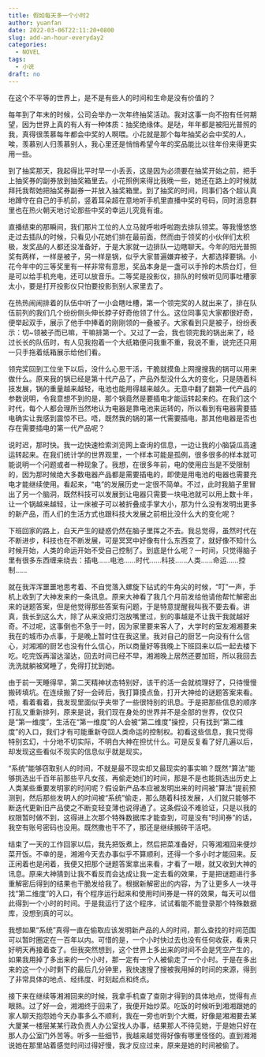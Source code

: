```yaml
---
title: 假如每天多一个小时2
author: yuanfan
date: 2022-03-06T22:11:20+0800
slug: add-an-hour-everyday2
categories:
  - NOVEL
tags:
  - 小说
draft: no
---
```


在这个不平等的世界上，是不是有些人的时间和生命是没有价值的？

<!--more-->

每年到了年末的时候，公司会举办一次年终抽奖活动。我对这事一向不抱有任何期望，因为世界上真的有人有一种体质：抽奖绝缘体。是哒，年年都是被阳光普照的我，真得很羡慕每年都会中奖的人啊喂。小花就是那个每年抽奖必会中奖的人，唉，羡慕别人归羡慕别人，我心里还是悄悄希望今年的奖品能比以往年份来得更实用一些。

到了抽奖那天，我起得比平时早一小丢丢，这是因为必须要在抽奖开始之前，把手上抽奖券的副券放到抽奖箱里去。小花照例来得比我晚一些，她还在路上的时候就拜托我帮她把抽奖券副券一并放入抽奖箱里。到了抽奖的时间，同事们各个超认真地蹲守在自己的手机前，竖着耳朵超在意地听手机里直播中奖的号码，同时消息群里也在热火朝天地讨论那些中奖的幸运儿究竟有谁。

直播结束的那瞬间，我们那片工位的人立马就呼啦呼啦跑去排队领奖。等我慢悠悠走过去插队的时候，只看见小花她们排在最前面，然而由于领奖的小伙伴们太积极，发奖品的人都还没准备好，于是大家就一边排队一边瞎聊天。今年的阳光普照奖有两样，一样是被子，另一样是锅，似乎大家普遍嫌弃被子，大都选择要锅。小花今年中的三等奖里有一样非常有意思，奖品本身是一盏可以手拎的木质台灯，但是可以给手机充电，还可以放音乐。二等奖是投影仪，排队的时候听见同事吐槽家太小，要是打开投影仪只怕要投影到别人家里去了。

在热热闹闹排着的队伍中听了一小会瞎吐槽，第一个领完奖的人就出来了，排在队伍前列的我们几个纷纷侧头伸长脖子好奇他领了什么。这位同事见大家都很好奇，便举起双手，展示了他手中捧着的刚刚领的一叠被子。大家看到只是被子，纷纷表示：切~领被子而已嘛，干嘛排第一个。又过了一会，我也领完我的锅出来了，经过长长的队伍时，有人见我抱着一个大纸箱便问我重不重，我说不重，说完还只用一只手拖着纸箱展示给他们看。

领完奖回到工位坐下以后，没什么心思干活，干脆就摸鱼上网搜搜我的锅可以用来做什么。原来我的锅已经是第十代产品了，产品外型没什么大的变化，只是随着科技发展，锅的重量越来越轻，电池也能用得越来越久。无意中翻了翻第一代产品的参数说明，令我意想不到的是，那个锅竟然是要插电才能运转起来的。在我们这个时代，每个人都会理所当然地认为电器是靠电池来运转的，所以看到有电器需要插电确实让我感到震惊不已。唔，既然我的锅的第一代需要插电，那其他电器是否也存在需要插电的第一代产品呢？

说时迟，那时快。我一边快速检索浏览网上查询的信息，一边让我的小脑袋瓜高速运转起来。在我们统计学的世界观里，一个样本可能是孤例，很多很多的样本就可能说明一个问题或者一种现象了。我想，在很多年前，电的使用应当是不受限制的，因为那时候绝大多数电器产品都是需要插电的，即使是用电池的电器也需要充电才能继续使用。看起来，“电”的发展历史一定很不简单。不过，此时我脑子里冒出了另一个脑洞，既然科技可以发展到让电器只需要一块电池就可以用上数十年，让一个锅越来越轻，让一床被子可以被折叠成手掌大小，那为什么没有发明出更多的新产品，而人们的生活方式也跟科技大发展之前相比没什么大的变化呢？

下班回家的路上，白天产生的疑惑仍然在脑子里挥之不去。我总觉得，虽然时代在不断进步，科技也在不断发展，可是冥冥中好像有什么东西变了，就好像不知什么时候开始，人类的命运开始不受自己控制了。到底是什么呢？一时间，只觉得脑子里有很多东西缠来绕去：插电……电池……时代……科技……人类……命运……控制……

就在我浑浑噩噩地思考着、不自觉落入螺旋下钻式的牛角尖的时候，“叮”一声，手机上收到了大神发来的一条讯息。原来大神看了我几个月前发给他请他帮忙解密出来的谜题答案，但是他觉得那些答案有问题，于是特意提醒我叫我不要去看。讲真，我长到这么大，除了从来没把灯泡放嘴里过，别的事越是不让我干我就越好奇。不过呢，这事倒也不急于一时，因为家里要来客人了，大学时的室友湘湘要来我在的城市办点事，于是晚上暂时住在我这里。我对自己的厨艺一向没有什么信心，对湘湘的厨艺也没有什么信心，所以商量好等我晚上下班回来以后一起去楼下吃。吃完饭再溜达溜达，回去时间已经不早，湘湘晚上居然还要加班，所以我回去洗洗就躺被窝睡了，免得打扰到她。

由于前一天睡得早，第二天精神状态特别好，该干的活一会就梳理好了，只待慢慢搬砖填坑。在连续搬了好一会砖后，我打算摸点鱼，打开大神给的谜题答案来看。唔，看着看着，我发现里面似乎夹带了一些很特别的讯息。于是把那些信息的顺序打乱又重新排列，原来是说，我们现在身处的世界并不是全部的世界，仅仅只是“第一维度”，生活在“第一维度”的人会被“第二维度”操控，只有找到“第二维度”的入口，我们才有可能重新夺回人类命运的控制权。初看这些信息，我只觉得特别玄幻，十分地不切实际，不明白大神在担忧什么。可是反复看了好几遍以后，却发现这些看似不现实的信息似乎就是现实。

“系统”能够窃取别人的时间，不就是最不现实却又最现实的事实嘛？既然“算法”能够挑选出千百年前那些平凡女孩，再偷走她们的时间，那是不是也能挑选出历史上人类某些重要发明家的时间呢？假设新产品本应被发明出来的时间被“算法”提前预测到，然后那些发明人的时间被“系统”偷走，那么随着科技发展，人们就只能够不断迭代更新旧产品使之不断变轻变薄也说得通了。这条假设不难验证，只是以我的权限暂时做不到，这得进上次那个特殊数据库才能查到，可是没有“时间券”的话，我空有账号密码也没用。既然撒也干不了，那还是继续搬砖干活吧。

结束了一天的工作回家以后，我先把饭煮上，然后把菜准备好，只等湘湘回来便炒菜开饭。不幸的是，湘湘今天去办事似乎不算顺利，还得一个多小时才能回来。反正闲着也是闲着，我便又把那个谜题答案拿出来看，才看了一眼，就又收到大神的讯息。原来大神猜到让我不看反而会达成让我一定去看的效果，于是把谜题进行多重解密后得到的结果也干脆发给我了。根据新解密出的内容，为了让更多人一块寻找“第二维度”的入口，有个程序运行起来和使用时间券是一样的效果，每天可以借此得到一个小时的时间。于是我运行了这个程序，试试看能不能登录那个特殊数据库，没想到真的可以。

我想如果“系统”真得一直在偷取应该发明新产品的人的时间，那么查找的时间范围可以暂时圈定在一百年以内。可惜的是，一个小时快过去也没有任何收获，看来只好明天再接着查了。但我突然想到，这个世界上多出来的时间不会是凭空产生的，如果我用掉了多出来的一个小时，那一定有一个人被偷走了一个小时。于是在多出来的这一个小时剩下的最后几分钟里，我快速搜了搜被我用掉的时间的来源，得到了非常具体的地点、经纬度、时刻起点和终点。

接下来在继续等湘湘回来的时候，我拿手机查了查刚才得到的具体地点，觉得有点眼熟。过了好一会，湘湘终于回来了，我便开始炒菜。吃饭的时候听到湘湘跟她的家人聊天抱怨她今天办事多么不顺利，我在一旁也听到个大概，好像是湘湘要去某大厦某一楼层某某行政负责人办公室找人办事，结果那人不待见她，于是她只好在那人办公室门外苦等。听多一些细节，我越来越觉得好像有哪里怪怪的。直到湘湘说她在那里站着感觉时间过得好慢，我才反应过来，原来是她的时间被偷了。

